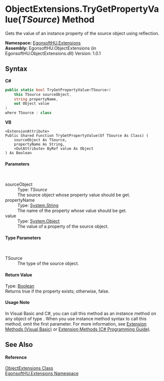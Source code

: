 # ObjectExtensions.TryGetPropertyValue(*TSource*) Method 
 

Gets the value of an instance property of the source object using reflection.

**Namespace:**&nbsp;<a href="4964ee26-fcfd-8bcf-015a-9894fbfc7ff9.md">EgonsoftHU.Extensions</a><br />**Assembly:**&nbsp;EgonsoftHU.ObjectExtensions (in EgonsoftHU.ObjectExtensions.dll) Version: 1.0.1

## Syntax

**C#**<br />
``` C#
public static bool TryGetPropertyValue<TSource>(
	this TSource sourceObject,
	string propertyName,
	out Object value
)
where TSource : class

```

**VB**<br />
``` VB
<ExtensionAttribute>
Public Shared Function TryGetPropertyValue(Of TSource As Class) ( 
	sourceObject As TSource,
	propertyName As String,
	<OutAttribute> ByRef value As Object
) As Boolean
```


#### Parameters
&nbsp;<dl><dt>sourceObject</dt><dd>Type: *TSource*<br />The source object whose property value should be get.</dd><dt>propertyName</dt><dd>Type: <a href="http://msdn2.microsoft.com/en-us/library/s1wwdcbf" target="_blank">System.String</a><br />The name of the property whose value should be get.</dd><dt>value</dt><dd>Type: <a href="http://msdn2.microsoft.com/en-us/library/e5kfa45b" target="_blank">System.Object</a><br />The value of a property of the source object.</dd></dl>

#### Type Parameters
&nbsp;<dl><dt>TSource</dt><dd>The type of the source object.</dd></dl>

#### Return Value
Type: <a href="http://msdn2.microsoft.com/en-us/library/a28wyd50" target="_blank">Boolean</a><br />Returns true if the property exists; otherwise, false.

#### Usage Note
In Visual Basic and C#, you can call this method as an instance method on any object of type . When you use instance method syntax to call this method, omit the first parameter. For more information, see <a href="http://msdn.microsoft.com/en-us/library/bb384936.aspx">Extension Methods (Visual Basic)</a> or <a href="http://msdn.microsoft.com/en-us/library/bb383977.aspx">Extension Methods (C# Programming Guide)</a>.

## See Also


#### Reference
<a href="0ae3de50-bf50-0f13-79f9-e1b2fe936219.md">ObjectExtensions Class</a><br /><a href="4964ee26-fcfd-8bcf-015a-9894fbfc7ff9.md">EgonsoftHU.Extensions Namespace</a><br />
